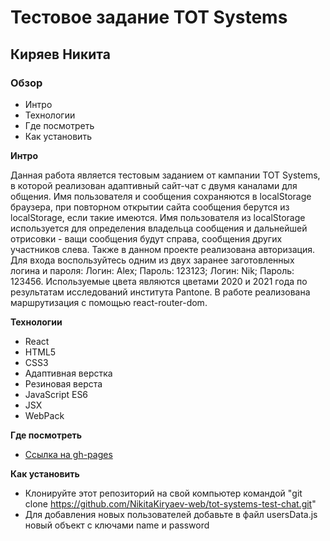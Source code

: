 # Тестовое задание TOT Systems

## Киряев Никита

### Обзор

- Интро
- Технологии
- Где посмотреть
- Как установить

**Интро**

Данная работа является тестовым заданием от кампании TOT Systems, в которой реализован адаптивный сайт-чат с двумя каналами для общения. Имя пользователя и сообщения сохраняются в localStorage браузера, при повторном открытии сайта сообщения берутся из localStorage, если такие имеются. Имя пользователя из localStorage используется для определения владельца сообщения и дальнейшей отрисовки - ващи сообщения будут справа, сообщения других участников слева. Также в данном проекте реализована авторизация. Для входа воспользуйтесь одним из двух заранее заготовленных логина и пароля: Логин: Alex; Пароль: 123123; Логин: Nik; Пароль: 123456. Используемые цвета являются цветами 2020 и 2021 года по результатам исследований института Pantone. В работе реализована маршрутизация с помощью react-router-dom.

**Технологии**
- React
- HTML5
- CSS3
- Адаптивная верстка
- Резиновая верста
- JavaScript ES6
- JSX
- WebPack

**Где посмотреть**
- [Ссылка на gh-pages](https://nikitakiryaev-web.github.io/tot-systems-test-chat/)

**Как установить**
- Клонируйте этот репозиторий на свой компьютер командой "git clone https://github.com/NikitaKiryaev-web/tot-systems-test-chat.git"
- Для добавления новых пользователей добавьте в файл usersData.js новый объект с ключами name и password
